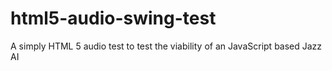 # html5-audio-swing-test
A simply HTML 5 audio test to test the viability of an JavaScript based Jazz AI
